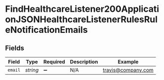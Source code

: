 # FindHealthcareListener200ApplicationJSONHealthcareListenerRulesRuleNotificationEmails


## Fields

| Field              | Type               | Required           | Description        | Example            |
| ------------------ | ------------------ | ------------------ | ------------------ | ------------------ |
| `email`            | *string*           | :heavy_minus_sign: | N/A                | travis@company.com |